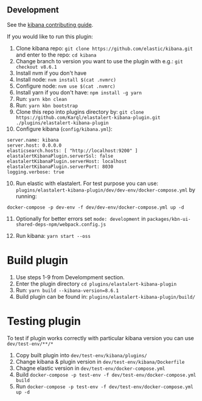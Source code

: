 ## Development

See the [kibana contributing guide](https://github.com/elastic/kibana/blob/master/CONTRIBUTING.md).

If you would like to run this plugin:

1) Clone kibana repo: `git clone https://github.com/elastic/kibana.git` and enter to the repo: `cd kibana`
2) Change branch to version you want to use the plugin with e.g.: `git checkout v8.6.1`
3) Install nvm if you don't have
4) Install node: `nvm install $(cat .nvmrc)`
5) Configure node: `nvm use $(cat .nvmrc)`
6) Install yarn if you don't have: `npm install -g yarn`
7) Run: `yarn kbn clean`
8) Run: `yarn kbn bootstrap`
9) Clone this repo into plugins directory by: `git clone https://github.com/Karql/elastalert-kibana-plugin.git ./plugins/elastalert-kibana-plugin`
10) Configure kibana (`config/kibana.yml`):

```
server.name: kibana
server.host: 0.0.0.0
elasticsearch.hosts: [ "http://localhost:9200" ]
elastalertKibanaPlugin.serverSsl: false
elastalertKibanaPlugin.serverHost: localhost
elastalertKibanaPlugin.serverPort: 8030
logging.verbose: true
```

10) Run elastic with elastalert. For test purpose you can use: `plugins/elastalert-kibana-plugin/dev/dev-env/docker-compose.yml` by running:

`docker-compose -p dev-env -f dev/dev-env/docker-compose.yml up -d`

11) Optionally for better errors set `mode: development` in `packages/kbn-ui-shared-deps-npm/webpack.config.js`

12) Run kibana: `yarn start --oss`

# Build plugin

1) Use steps 1-9 from Develompment section.
2) Enter the plugin directory `cd plugins/elastalert-kibana-plugin`
3) Run: `yarn build --kibana-version=8.6.1`
4) Build plugin can be found in: `plugins/elastalert-kibana-plugin/build/` 

# Testing plugin

To test if plugin works correctly with particular kibana version you can use `dev/test-env/**/*`

1) Copy built plugin into `dev/test-env/kibana/plugins/`
2) Change kibana & plugin version in `dev/test-env/kibana/Dockerfile`
3) Chagne elastic version in `dev/test-env/docker-compose.yml`
4) Build `docker-compose -p test-env -f dev/test-env/docker-compose.yml build`
5) Run `docker-compose -p test-env -f dev/test-env/docker-compose.yml up -d`
